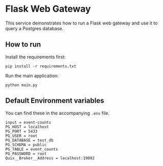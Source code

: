# Flask Web Gateway

This service demonstrates how to run a Flask web gateway and use it to query a Postgres database.

## How to run

Install the requirements first:

`pip install -r requirements.txt`

Run the main application:

`python main.py`

## Default Environment variables

You can find these in the accompanying `.env` file.

```
input = event-counts
PG_HOST = localhost
PG_PORT = 5433
PG_USER = root
PG_DATABASE = test_db
PG_SCHEMA = public
PG_TABLE = event_counts
PG_PASSWORD = root
Quix__Broker__Address = localhost:19092
```


